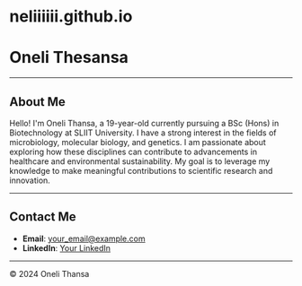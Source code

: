 # neliiiiii.github.io
# Oneli Thesansa

---

## About Me
Hello! I'm Oneli Thansa, a 19-year-old currently pursuing a BSc (Hons) in Biotechnology at SLIIT University. I have a strong interest in the fields of microbiology, molecular biology, and genetics. I am passionate about exploring how these disciplines can contribute to advancements in healthcare and environmental sustainability. My goal is to leverage my knowledge to make meaningful contributions to scientific research and innovation.

---


## Contact Me
- **Email**: your_email@example.com
- **LinkedIn**: [Your LinkedIn](your_linkedin_url)

---

© 2024 Oneli Thansa
